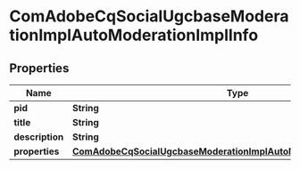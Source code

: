 
# ComAdobeCqSocialUgcbaseModerationImplAutoModerationImplInfo

## Properties
Name | Type | Description | Notes
------------ | ------------- | ------------- | -------------
**pid** | **String** |  |  [optional]
**title** | **String** |  |  [optional]
**description** | **String** |  |  [optional]
**properties** | [**ComAdobeCqSocialUgcbaseModerationImplAutoModerationImplProperties**](ComAdobeCqSocialUgcbaseModerationImplAutoModerationImplProperties.md) |  |  [optional]



